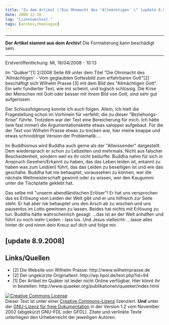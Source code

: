 ```yaml
---
title: "Zu dem Artikel \"Die Ohnmacht des 'Allmächtigen' \" [update 8.9.2008]"
date: 2008-12-16
log: "Lizenzwechsel."
tags: [archiv,theologie]
---
```

<hr><b>Der Artikel stammt aus dem Archiv!</b> Die Formatierung kann beschädigt sein.<hr>

Erstveröffentlichung: Mi, 16/04/2008 - 10:13 

Im "Quäker"[1] 2/2008 Seite 69 unter dem Titel "Die Ohnmacht des 'Allmächtigen' - Vom geglaubten Gottesbild zum erfahrbaren Gott"[2] beschäftigt sich Wilhelm Prasse [3] mit dem Bild des "Allmächtigen Gott". Ein sehr fundierter Text, wie mir scheint, und logisch schlüssig. Die Krise der Menschen mit Gott oder besser mit ihrem Bild von Gott, sind sehr gut aufgerissen.
<!--break-->
Der Schlussfolgerung konnte ich auch folgen. Allein, ich hielt die Fragestellung schon im Vorhinein für verfehlt, die zu dieser "Beziehungs-Krise" führte. Trotzdem war der Text eine Bereicherung für mich. Ich hätte (wie fast immer) die Argumentationskette etwas salopper aufgebaut. Für die der Text von Wilhelm Prasse etwas zu trocken war, hier meine knappe und etwas schnoddrige Version der Problematik....


Im Buddhismus wird Buddha auch gerne als der "Allwissender" dargestellt. Dem wiedersprach er schon zu Lebzeiten und mehrmals. Nicht aus falscher Bescheidenheit, sondern weil es ihr nicht bedurfte. Buddha nahm für sich in Anspruch Gesehen/Erkannt zu haben, das das Leben leiden ist, erkannt zu haben was zum Leid(en) führt, das das Leiden zu beseitigen ist und wie das geschähe. Buddha hat nie behauptet, voraussehen zu können, wer die nächste Weltmeisterschaft gewinnt oder zu wissen, wer den Kaugummi unter die Tischplatte geklebt hat.


Das selbe mit "unserm abendländischen Erlöser"! Er hat uns versprochen das es Erlösung vom Leiden der Welt gibt und er uns hilfreich zur Seite steht. Er hat aber nie behauptet uns den Arsch ab zu wischen und uns pausenlos im Lotto gewinnen zu lassen. Beides hat nichts mit Erlösung zu tun. Buddha hätte wahrscheinlich gesagt: ...das ist an der Welt anhaften und führt zu noch mehr Leiden - lass los. Und Jesus vielleicht: ...lasse alles hinter dir und nimm dein Kreuz auf dich und folge mir.


 ## [update 8.9.2008] ##
 ## Links/Quellen ##
<ul>
<li>[2] Die Website von Wilhelm Prasse: http://www.wilhelmprasse.de</li>
<li>[2] Der ungekürzte Originaltext: http://wp.hpol.de/text.php?id=94</li>
<li>[1] Der Artikel im Quäker ist leider nicht Online verfügbar. Hier könnt ihr in bestellen: 
http://www.quaeker.org/publikationen/quaeker/index.html</li>
</ul>

<a rel="license" href="http://creativecommons.org/licenses/by-sa/3.0/de/"><img alt="Creative Commons License" style="border-width:0" src="http://i.creativecommons.org/l/by-sa/3.0/de/88x31.png" /></a><br />Dieser <span xmlns:dc="http://purl.org/dc/elements/1.1/" href="http://purl.org/dc/dcmitype/Text" rel="dc:type">Text</span> ist unter einer <a rel="license" href="http://creativecommons.org/licenses/by-sa/3.0/de/">Creative Commons-Lizenz</a> lizenziert. <b>Und</b> unter der <a href="http://de.wikipedia.org/wiki/GFDL">GNU-Lizenz für freie Dokumentation</a> in der Version 1.2 vom November 2002 (abgekürzt GNU-FDL oder GFDL). Zitate und verlinkte Texte unterliegen den Urheberrecht der jeweiligen Autoren.
